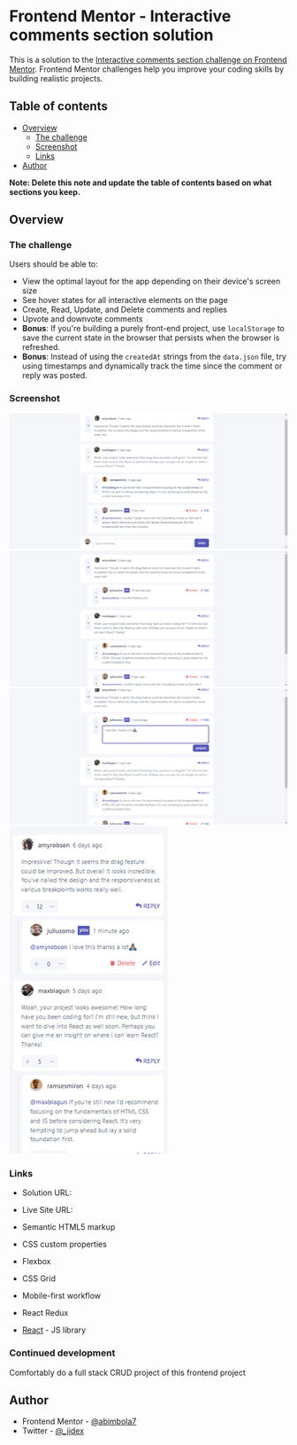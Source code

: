 # Frontend Mentor - Interactive comments section solution

This is a solution to the [Interactive comments section challenge on Frontend Mentor](https://www.frontendmentor.io/challenges/interactive-comments-section-iG1RugEG9). Frontend Mentor challenges help you improve your coding skills by building realistic projects. 

## Table of contents

- [Overview](#overview)
  - [The challenge](#the-challenge)
  - [Screenshot](#screenshot)
  - [Links](#links)
- [Author](#author)

**Note: Delete this note and update the table of contents based on what sections you keep.**

## Overview

### The challenge

Users should be able to:

- View the optimal layout for the app depending on their device's screen size
- See hover states for all interactive elements on the page
- Create, Read, Update, and Delete comments and replies
- Upvote and downvote comments
- **Bonus**: If you're building a purely front-end project, use `localStorage` to save the current state in the browser that persists when the browser is refreshed.
- **Bonus**: Instead of using the `createdAt` strings from the `data.json` file, try using timestamps and dynamically track the time since the comment or reply was posted.

### Screenshot

![desktop](./src/assets/design/desktop_main.png)
![desktop](./src/assets/design/desktop_comment.png)
![desktop](./src/assets/design/desktop_edit.png)
![mobile](./src/assets/design/mobile_main.png)

### Links

- Solution URL: [](https://github.com/abimbola7/interactive-comment-section)
- Live Site URL: [](https://abimbola7.github.io/interactive-comment-section/)

- Semantic HTML5 markup
- CSS custom properties
- Flexbox
- CSS Grid
- Mobile-first workflow
- React Redux
- [React](https://reactjs.org/) - JS library

### Continued development

Comfortably do a full stack CRUD project of this frontend project  

## Author

- Frontend Mentor - [@abimbola7](https://www.frontendmentor.io/profile/abimbola7)
- Twitter - [@_jidex](https://www.twitter.com/_jidex)